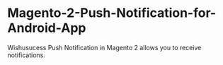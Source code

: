 # Magento-2-Push-Notification-for-Android-App
Wishusucess Push Notification in Magento 2 allows you to receive notifications.
